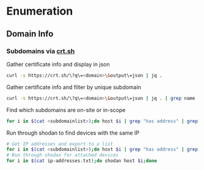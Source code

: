 # Enumeration

## Domain Info
### Subdomains via [crt.sh](https://crt.sh)
Gather certificate info and display in json
```bash
curl -s https://crt.sh/\?q\=<domain>\&output\=json | jq .
```
Gather certificate info and filter by unique subdomain
```bash
curl -s https://crt.sh/\?q\=<domain>\&output\=json | jq . | grep name | cut -d":" -f2 | grep -v "CN=" | cut -d'"' -f2 | awk '{gsub(/\\n/,"\n");}1;' | sort -u
```
Find which subdomains are on-site or in-scope
```bash
for i in $(cat <subdomainlist>);do host $i | grep "has address" | grep <domain> | cut -d" " -f1,4;done
```
Run through shodan to find devices with the same IP
```bash
# Get IP addresses and export to a list
for i in $(cat <subdomainlist>);do host $i | grep "has address" | grep inlanefreight.com | cut -d" " -f4 >> ip-addresses.txt;done
# Run through shodan for attached devices
for i in $(cat ip-addresses.txt);do shodan host $i;done
```
